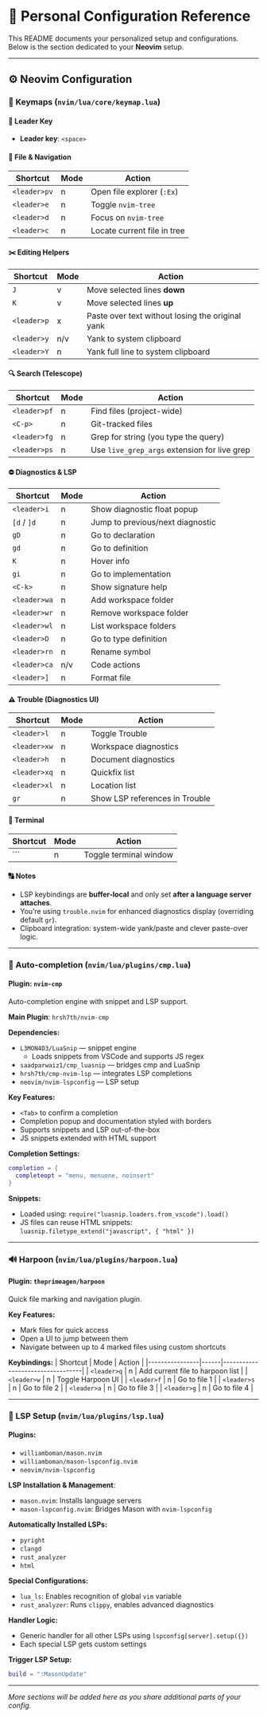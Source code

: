 # 🧠 Personal Configuration Reference

This README documents your personalized setup and configurations. Below is the section dedicated to your **Neovim** setup.

---

## ⚙️ Neovim Configuration

### 🔑 Keymaps (`nvim/lua/core/keymap.lua`)

#### 🤝 Leader Key
- **Leader key**: `<space>`

#### 📁 File & Navigation
| Shortcut         | Mode | Action                          |
|------------------|------|----------------------------------|
| `<leader>pv`     | n    | Open file explorer (`:Ex`)       |
| `<leader>e`      | n    | Toggle `nvim-tree`               |
| `<leader>d`      | n    | Focus on `nvim-tree`             |
| `<leader>c`      | n    | Locate current file in tree      |

#### ✂️ Editing Helpers
| Shortcut     | Mode | Action                                              |
|--------------|------|-----------------------------------------------------|
| `J`          | v    | Move selected lines **down**                        |
| `K`          | v    | Move selected lines **up**                          |
| `<leader>p`  | x    | Paste over text without losing the original yank    |
| `<leader>y`  | n/v  | Yank to system clipboard                            |
| `<leader>Y`  | n    | Yank full line to system clipboard                  |

#### 🔍 Search (Telescope)
| Shortcut       | Mode | Action                                         |
|----------------|------|------------------------------------------------|
| `<leader>pf`   | n    | Find files (project-wide)                      |
| `<C-p>`        | n    | Git-tracked files                              |
| `<leader>fg`   | n    | Grep for string (you type the query)           |
| `<leader>ps`   | n    | Use `live_grep_args` extension for live grep   |

#### ⛔ Diagnostics & LSP
| Shortcut       | Mode | Action                                                |
|----------------|------|-------------------------------------------------------|
| `<leader>i`    | n    | Show diagnostic float popup                           |
| `[d` / `]d`    | n    | Jump to previous/next diagnostic                      |
| `gD`           | n    | Go to declaration                                     |
| `gd`           | n    | Go to definition                                      |
| `K`            | n    | Hover info                                            |
| `gi`           | n    | Go to implementation                                  |
| `<C-k>`        | n    | Show signature help                                   |
| `<leader>wa`   | n    | Add workspace folder                                  |
| `<leader>wr`   | n    | Remove workspace folder                               |
| `<leader>wl`   | n    | List workspace folders                                |
| `<leader>D`    | n    | Go to type definition                                 |
| `<leader>rn`   | n    | Rename symbol                                         |
| `<leader>ca`   | n/v  | Code actions                                          |
| `<leader>]`    | n    | Format file                                           |

#### ⚠️ Trouble (Diagnostics UI)
| Shortcut       | Mode | Action                                 |
|----------------|------|----------------------------------------|
| `<leader>l`    | n    | Toggle Trouble                         |
| `<leader>xw`   | n    | Workspace diagnostics                  |
| `<leader>h`    | n    | Document diagnostics                   |
| `<leader>xq`   | n    | Quickfix list                          |
| `<leader>xl`   | n    | Location list                          |
| `gr`           | n    | Show LSP references in Trouble         |

#### 👥 Terminal
| Shortcut       | Mode | Action                 |
|----------------|------|------------------------|
| `<leader>\``   | n    | Toggle terminal window |

#### 🔠 Notes
- LSP keybindings are **buffer-local** and only set **after a language server attaches**.
- You’re using `trouble.nvim` for enhanced diagnostics display (overriding default `gr`).
- Clipboard integration: system-wide yank/paste and clever paste-over logic.

---

### 🔢 Auto-completion (`nvim/lua/plugins/cmp.lua`)

#### Plugin: `nvim-cmp`
Auto-completion engine with snippet and LSP support.

**Main Plugin**: `hrsh7th/nvim-cmp`

**Dependencies:**
- `L3MON4D3/LuaSnip` — snippet engine
  - Loads snippets from VSCode and supports JS regex
- `saadparwaiz1/cmp_luasnip` — bridges cmp and LuaSnip
- `hrsh7th/cmp-nvim-lsp` — integrates LSP completions
- `neovim/nvim-lspconfig` — LSP setup

**Key Features:**
- `<Tab>` to confirm a completion
- Completion popup and documentation styled with borders
- Supports snippets and LSP out-of-the-box
- JS snippets extended with HTML support

**Completion Settings:**
```lua
completion = {
  completeopt = "menu, menuone, noinsert"
}
```

**Snippets:**
- Loaded using: `require("luasnip.loaders.from_vscode").load()`
- JS files can reuse HTML snippets: `luasnip.filetype_extend("javascript", { "html" })`

---

### 🔊 Harpoon (`nvim/lua/plugins/harpoon.lua`)

#### Plugin: `theprimeagen/harpoon`
Quick file marking and navigation plugin.

**Key Features:**
- Mark files for quick access
- Open a UI to jump between them
- Navigate between up to 4 marked files using custom shortcuts

**Keybindings:**
| Shortcut       | Mode | Action                           |
|----------------|------|----------------------------------|
| `<leader>q`    | n    | Add current file to harpoon list |
| `<leader>w`    | n    | Toggle Harpoon UI                |
| `<leader>f`    | n    | Go to file 1                     |
| `<leader>s`    | n    | Go to file 2                     |
| `<leader>a`    | n    | Go to file 3                     |
| `<leader>g`    | n    | Go to file 4                     |

---

### 🚀 LSP Setup (`nvim/lua/plugins/lsp.lua`)

#### Plugins:
- `williamboman/mason.nvim`
- `williamboman/mason-lspconfig.nvim`
- `neovim/nvim-lspconfig`

**LSP Installation & Management**:
- `mason.nvim`: Installs language servers
- `mason-lspconfig.nvim`: Bridges Mason with `nvim-lspconfig`

**Automatically Installed LSPs:**
- `pyright`
- `clangd`
- `rust_analyzer`
- `html`

**Special Configurations:**
- `lua_ls`: Enables recognition of global `vim` variable
- `rust_analyzer`: Runs `clippy`, enables advanced diagnostics

**Handler Logic:**
- Generic handler for all other LSPs using `lspconfig[server].setup({})`
- Each special LSP gets custom settings

**Trigger LSP Setup:**
```lua
build = ":MasonUpdate"
```

---

*More sections will be added here as you share additional parts of your config.*

